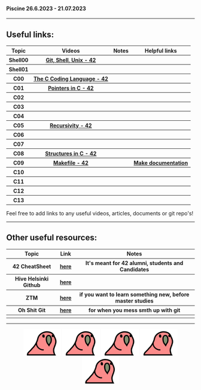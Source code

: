 #### Piscine 26.6.2023 - 21.07.2023
***

## Useful links:
<div id="useful-links">
  <table>
    <tr> <!--- Header --->
      <th> Topic </th>
      <th> Videos </th>
      <th> Notes </th>
      <th> Helpful links </th>
    </tr>
    <tr> <!--- Shell00 --->
      <th> Shell00 </th>
      <th><a href="https://www.youtube.com/playlist?list=PLxeKVrYoZO6B64HVamfG1d8Jb2XIrNuRO" target=”blank”>Git, Shell, Unix - 42</a></th>
      <th></th>
      <th></th>
    </tr>
    <tr> <!--- Shell01 --->
      <th> Shell01 </th>
      <th><!---<a href="Link">topic</a>---></th>
      <th></th>
      <th></th>
    </tr>
    <tr> <!--- C00 --->
      <th> C00 </th>
      <th><a href="https://www.youtube.com/playlist?list=PLxeKVrYoZO6DNJxUBWIiTO-B6X62SMHVo" target=”blank”>The C Coding Language - 42</a></th>
      <th></th>
      <th></th>
    </tr>
    <tr> <!--- C01 --->
      <th> C01 </th>
      <th><a href="https://www.youtube.com/playlist?list=PLxeKVrYoZO6CZlYBPJVZQ_n4AulUhjV4p" target=”blank”>Pointers in C - 42</a></th>
      <th></th>
      <th></th>
    </tr>
    <tr> <!--- C02 --->
      <th> C02 </th>
      <th><!---<a href="Link">topic</a>---></th>
      <th></th>
      <th></th>
    </tr>
    <tr> <!--- C03 --->
      <th> C03 </th>
      <th><!---<a href="Link">topic</a>---></th>
      <th></th>
      <th></th>
    </tr>
    <tr> <!--- C04 --->
      <th> C04 </th>
      <th><!---<a href="Link">topic</a>---></th>
      <th></th>
      <th></th>
    </tr>
    <tr> <!--- C05 --->
      <th> C05 </th>
      <th><a href="https://www.youtube.com/playlist?list=PLxeKVrYoZO6CKf2YJ3uiQN6aSzAeqLYlu" target=”blank”>Recursivity - 42</a></th>
      <th></th>
      <th></th>
    </tr>
    <tr> <!--- C06 --->
      <th> C06 </th>
      <th><!---<a href="Link">topic</a>---></th>
      <th></th>
      <th></th>
    </tr>
    <tr> <!--- C07 --->
      <th> C07 </th>
      <th><!---<a href="Link">topic</a>---></th>
      <th></th>
      <th></th>
    </tr>
    <tr> <!--- C08 --->
      <th>  C08  </th>
      <th><a href="https://www.youtube.com/playlist?list=PLxeKVrYoZO6C_4IgEopWvNCYMI1Po3dVY" target=”blank”>Structures in C - 42</a></th>
      <th></th>
      <th></th>
    </tr>
    <tr> <!--- C09 --->
      <th>  C09  </th>
      <th><a href="https://www.youtube.com/watch?v=gtbmNNXcN3s" target=”blank”>Makefile - 42</a></th>
      <th></th>
      <th><a href="https://www.gnu.org/software/make/manual/make.html#Reading" target=”blank”>Make documentation</a></th>
    </tr>
    <tr> <!--- C10 --->
      <th> C10 </th>
      <th><!---<a href="Link">topic</a>---></th>
      <th></th>
      <th></th>
    </tr>
    <tr> <!--- C11 --->
      <th> C11 </th>
      <th><!---<a href="Link">topic</a>---></th>
      <th></th>
      <th></th>
    </tr>
    <tr> <!--- C12 --->
      <th> C12 </th>
      <th><!---<a href="Link">topic</a>---></th>
      <th></th>
      <th></th>
    </tr>
    <tr> <!--- C13 --->
      <th> C13 </th>
      <th><!---<a href="Link">topic</a>---></th>
      <th></th>
      <th></th>
    </tr>
  </table>
</div>

Feel free to add links to any useful videos, articles, documents or git repo's!

***
 
## Other useful resources:

<div id="other-resources">
  <table>
    <tr> <!--- Header --->
      <th> Topic </th>
      <th> Link </th>
      <th> Notes </th>
    </tr>
    <tr> <!--- 42 CheatSheet --->
      <th>42 CheatSheet</th>
      <th><a href="https://github.com/agavrel/42_CheatSheet">here</a></th>
      <th>It's meant for 42 alumni, students and Candidates</th>
    </tr>
    <tr> <!--- Hive Helsinki GitHub --->
      <th> Hive Helsinki Github </th>
      <th> <a href="https://github.com/hivehelsinki">here</a> </th>
      <th></th>
    </tr>
    <tr> <!--- Topic --->
      <th> ZTM </th>
      <th><a href="https://zerotomastery.io/workshops-and-more/">here</a></th>
      <th> if you want to learn something new, before master studies </th>
    </tr>
    <tr> <!--- Topic --->
      <th> Oh Shit Git </th>
      <th><a href="https://ohshitgit.com/">here</a></th>
      <th> for when you mess smth up with git </th>
    </tr>
    <tr> <!--- Topic --->
      <th>  </th>
      <th><!---<a href="Link">here</a>---></th>
      <th>  </th>
    </tr>
  </table>
</div>

<!---
<tr> Topic of the row 
  <th> Write topic here </th>
  <th> <a href="Link">here</a></th>
  <th> Write notes here </th>
</tr>
--->

***
<div id="Parrots" align="center">
  <img src="https://raw.githubusercontent.com/em1e/em1e/main/banners/partyparrt-21.gif" width="100"/>
  <img src="https://raw.githubusercontent.com/em1e/em1e/main/banners/partyparrt-21.gif" width="100"/>
  <img src="https://raw.githubusercontent.com/em1e/em1e/main/banners/partyparrt-21.gif" width="100"/>
  <img src="https://raw.githubusercontent.com/em1e/em1e/main/banners/partyparrt-21.gif" width="100"/>
  <img src="https://raw.githubusercontent.com/em1e/em1e/main/banners/partyparrt-21.gif" width="100"/>
</div>


 
